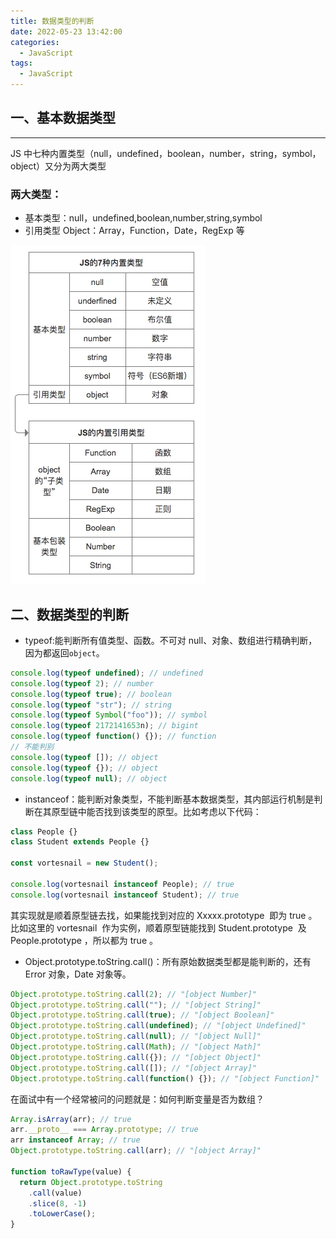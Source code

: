 ```yaml
---
title: 数据类型的判断
date: 2022-05-23 13:42:00
categories:
  - JavaScript
tags:
  - JavaScript
---
```


## 一、基本数据类型

---

JS 中七种内置类型（null，undefined，boolean，number，string，symbol，object）又分为两大类型

### 两大类型：

- 基本类型：null，undefined,boolean,number,string,symbol
- 引用类型 Object：Array，Function，Date，RegExp 等

![两大基本类型](./images/base_data.png)

## 二、数据类型的判断

- typeof:能判断所有值类型、函数。不可对 null、对象、数组进行精确判断，因为都返回`object`。

```js
console.log(typeof undefined); // undefined
console.log(typeof 2); // number
console.log(typeof true); // boolean
console.log(typeof "str"); // string
console.log(typeof Symbol("foo")); // symbol
console.log(typeof 2172141653n); // bigint
console.log(typeof function() {}); // function
// 不能判别
console.log(typeof []); // object
console.log(typeof {}); // object
console.log(typeof null); // object
```

- instanceof：能判断对象类型，不能判断基本数据类型，其内部运行机制是判断在其原型链中能否找到该类型的原型。比如考虑以下代码：

```js
class People {}
class Student extends People {}

const vortesnail = new Student();

console.log(vortesnail instanceof People); // true
console.log(vortesnail instanceof Student); // true
```

其实现就是顺着原型链去找，如果能找到对应的 Xxxxx.prototype  即为 true 。比如这里的 vortesnail  作为实例，顺着原型链能找到 Student.prototype  及 People.prototype ，所以都为 true 。

- Object.prototype.toString.call()：所有原始数据类型都是能判断的，还有 Error 对象，Date 对象等。

```js
Object.prototype.toString.call(2); // "[object Number]"
Object.prototype.toString.call(""); // "[object String]"
Object.prototype.toString.call(true); // "[object Boolean]"
Object.prototype.toString.call(undefined); // "[object Undefined]"
Object.prototype.toString.call(null); // "[object Null]"
Object.prototype.toString.call(Math); // "[object Math]"
Object.prototype.toString.call({}); // "[object Object]"
Object.prototype.toString.call([]); // "[object Array]"
Object.prototype.toString.call(function() {}); // "[object Function]"
```

在面试中有一个经常被问的问题就是：如何判断变量是否为数组？

```js
Array.isArray(arr); // true
arr.__proto__ === Array.prototype; // true
arr instanceof Array; // true
Object.prototype.toString.call(arr); // "[object Array]"

function toRawType(value) {
  return Object.prototype.toString
    .call(value)
    .slice(8, -1)
    .toLowerCase();
}
```
